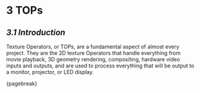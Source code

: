 # 3 TOPs

## *3.1 Introduction*

Texture Operators, or TOPs, are a fundamental aspect of almost every project. They are the 2D texture Operators that handle everything from movie playback, 3D geometry rendering, compositing, hardware video inputs and outputs, and are used to process everything that will be output to a monitor, projector, or LED display.

{pagebreak}